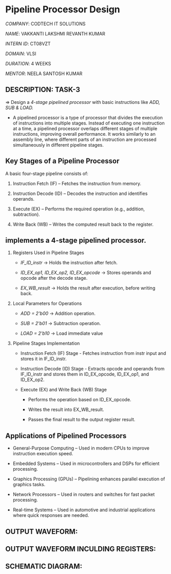 # Pipeline Processor Design

*COMPANY*: CODTECH IT SOLUTIONS

*NAME*: VAKKANTI LAKSHMI REVANTH KUMAR

*INTERN ID*: CT08VZT

*DOMAIN*: VLSI

*DURATION*: 4 WEEKS

*MENTOR*: NEELA SANTOSH KUMAR

## DESCRIPTION: TASK-3

=> Design a *4-stage pipelined processor* with basic instructions like *ADD, SUB & LOAD.*

  * A pipelined processor is a type of processor that divides the execution of instructions into multiple stages.
    Instead of executing one instruction at a time, a pipelined processor overlaps different stages of multiple instructions, improving overall performance.
    It works similarly to an assembly line, where different parts of an instruction are processed simultaneously in different pipeline stages.
    
## Key Stages of a Pipeline Processor

 A basic four-stage pipeline consists of:
 
  1. Instruction Fetch (IF) – Fetches the instruction from memory.
     
  2. Instruction Decode (ID) – Decodes the instruction and identifies operands.
     
  3. Execute (EX) – Performs the required operation (e.g., addition, subtraction).
  
  4. Write Back (WB) – Writes the computed result back to the register.

## implements a 4-stage pipelined processor.

   1. Registers Used in Pipeline Stages

      * *IF_ID_instr* → Holds the instruction after fetch.

      * *ID_EX_op1, ID_EX_op2, ID_EX_opcode* → Stores operands and opcode after the decode stage.
      
      * *EX_WB_result* → Holds the result after execution, before writing back.
   
   2. Local Parameters for Operations

      * *ADD = 2'b00* → Addition operation.

      * *SUB = 2'b01* → Subtraction operation.

      * *LOAD = 2'b10* → Load immediate value

   3. Pipeline Stages Implementation

      * Instruction Fetch (IF) Stage - Fetches instruction from instr input and stores it in IF_ID_instr.

      * Instruction Decode (ID) Stage - Extracts opcode and operands from IF_ID_instr and stores them in ID_EX_opcode, ID_EX_op1, and ID_EX_op2.

      * Execute (EX) and Write Back (WB) Stage

        - Performs the operation based on ID_EX_opcode.

        - Writes the result into EX_WB_result.

        - Passes the final result to the output register result.

## Applications of Pipelined Processors

   * General-Purpose Computing – Used in modern CPUs to improve instruction execution speed.
   
   * Embedded Systems – Used in microcontrollers and DSPs for efficient processing.
   
   * Graphics Processing (GPUs) – Pipelining enhances parallel execution of graphics tasks.
   
   * Network Processors – Used in routers and switches for fast packet processing.
   
   * Real-time Systems – Used in automotive and industrial applications where quick responses are needed.

## OUTPUT WAVEFORM:

## OUTPUT WAVEFORM INCULDING REGISTERS:

## SCHEMATIC DIAGRAM:
